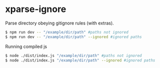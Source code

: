 # xparse-ignore

Parse directory obeying gitignore rules (with extras).

```bash
$ npm run dev -- "/example/dir/path" #paths not ignored 
$ npm run dev -- "/example/dir/path" --ignored #ignored paths
```

Running compiled js 

```bash
$ node ./dist/index.js "/example/dir/path" #paths not ignored 
$ node ./dist/index.js "/example/dir/path" --ignored #ignored paths
```